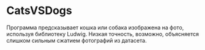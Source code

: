 # CatsVSDogs
Программа предсказывает кошка или собака изображена на фото, используя библиотеку Ludwig. 
Низкая точность, возможно, объясняется слишком сильным сжатием фотографий из датасета.
